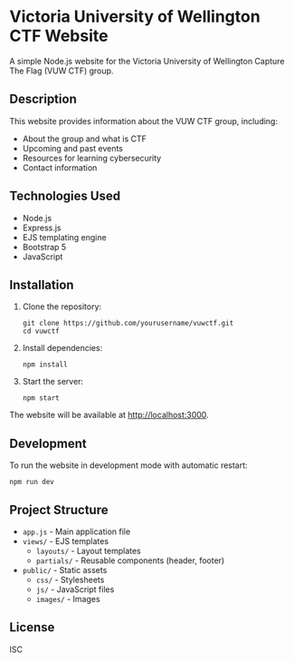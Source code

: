 # Victoria University of Wellington CTF Website

A simple Node.js website for the Victoria University of Wellington Capture The Flag (VUW CTF) group.

## Description

This website provides information about the VUW CTF group, including:

- About the group and what is CTF
- Upcoming and past events
- Resources for learning cybersecurity
- Contact information

## Technologies Used

- Node.js
- Express.js
- EJS templating engine
- Bootstrap 5
- JavaScript

## Installation

1. Clone the repository:

   ```
   git clone https://github.com/yourusername/vuwctf.git
   cd vuwctf
   ```

2. Install dependencies:

   ```
   npm install
   ```

3. Start the server:
   ```
   npm start
   ```

The website will be available at [http://localhost:3000](http://localhost:3000).

## Development

To run the website in development mode with automatic restart:

```
npm run dev
```

## Project Structure

- `app.js` - Main application file
- `views/` - EJS templates
  - `layouts/` - Layout templates
  - `partials/` - Reusable components (header, footer)
- `public/` - Static assets
  - `css/` - Stylesheets
  - `js/` - JavaScript files
  - `images/` - Images

## License

ISC
